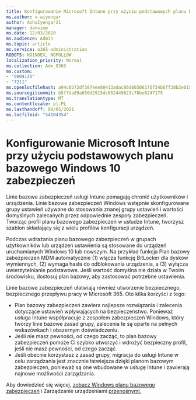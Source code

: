 ```yaml
---
title: Konfigurowanie Microsoft Intune przy użyciu podstawowych planu bazowego Windows 10 zabezpieczeń
ms.author: v-aiyengar
author: AshaIyengar21
manager: dansimp
ms.date: 12/03/2020
ms.audience: Admin
ms.topic: article
ms.service: o365-administration
ROBOTS: NOINDEX, NOFOLLOW
localization_priority: Normal
ms.collection: Adm_O365
ms.custom:
- "9004135"
- "7211"
ms.openlocfilehash: a94c6b72df3874ee80413adac86d60306175734b6ff28b2e015e05eec6f3838b
ms.sourcegitcommit: b5f7da89a650d2915dc652449623c78be6247175
ms.translationtype: MT
ms.contentlocale: pl-PL
ms.lasthandoff: 08/05/2021
ms.locfileid: "54104354"
---
```

# <a name="use-microsoft-intune-security-baselines-to-configure-windows-10-devices"></a>Konfigurowanie Microsoft Intune przy użyciu podstawowych planu bazowego Windows 10 zabezpieczeń

Linie bazowe zabezpieczeń usługi Intune pomagają chronić użytkowników i urządzenia. Linie bazowe zabezpieczeń Windows wstępnie skonfigurowane grupy ustawień używane do stosowania znanej grupy ustawień i wartości domyślnych zalecanych przez odpowiednie zespoły zabezpieczeń. Tworząc profil planu bazowego zabezpieczeń w usłudze Intune, tworzysz szablon składający się z wielu profilów konfiguracji urządzeń.

Podczas wdrażania planu bazowego zabezpieczeń w grupach użytkowników lub urządzeń ustawienia są stosowane do urządzeń uruchamianych Windows 10 lub nowszym. Na przykład funkcja Plan bazowy zabezpieczeń MDM automatycznie (1) włącza funkcję BitLocker dla dysków wymiennych, (2) wymaga hasła do odblokowania urządzenia, a (3) wyłącza uwierzytelnianie podstawowe. Jeśli wartość domyślna nie działa w Twoim środowisku, dostosuj plan bazowy, aby zastosować potrzebne ustawienia.

Linie bazowe zabezpieczeń ułatwiają również utworzenie bezpiecznego, bezpiecznego przepływu pracy w Microsoft 365. Oto kilka korzyści z tego:

- Plan bazowy zabezpieczeń zawiera najlepsze rozwiązania i zalecenia dotyczące ustawień wpływających na bezpieczeństwo. Ponieważ usługa Intune współpracuje z zespołem zabezpieczeń Windows, który tworzy linie bazowe zasad grupy, zalecenia te są oparte na pełnych wskazówkach i obszernym doświadczeniu.
- Jeśli nie masz pewności, od czego zacząć, to plan bazowy zabezpieczeń pomoże Ci szybko utworzyć i wdrożyć bezpieczny profil, jeśli nie masz pewności, od czego zacząć.
- Jeśli obecnie korzystasz z zasad grupy, migracja do usługi Intune w celu zarządzania jest znacznie łatwiejsza dzięki planom bazowym zabezpieczeń, ponieważ są one wbudowane w usługę Intune i zawierają najnowe możliwości zarządzania.

Aby dowiedzieć się więcej, [zobacz Windows planu bazowego zabezpieczeń](https://go.microsoft.com/fwlink/?linkid=2141503) i Zarządzanie urządzeniami [przenośnymi.](https://go.microsoft.com/fwlink/?linkid=2141701)